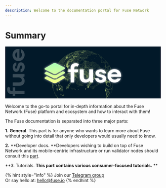 ```yaml
---
description: Welcome to the documentation portal for Fuse Network
---
```


# Summary

![](<.gitbook/assets/Fuse.Ecosystem Banner .jpg>)

Welcome to the go-to portal for in-depth information about the Fuse Network (Fuse) platform and ecosystem and how to interact with them!

The Fuse documentation is separated into three major parts:

**1.** **General**. This part is for anyone who wants to learn more about Fuse without going into detail that only developers would usually need to know.

**2.** **Developer docs. **Developers wishing to build on top of Fuse Network and its mobile-centric infrastructure or run validator nodes should consult this [part](https://developers.fuse.io).&#x20;

**3. Tutorials. **This part contains various consumer-focused tutorials.** ** &#x20;

{% hint style="info" %}
Join our [Telegram group](https://t.me/fuseio)\
Or say hello at: hello@fuse.io
{% endhint %}
